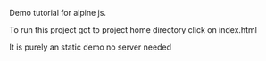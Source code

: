Demo tutorial for alpine js.

To run this project 
got to project home directory
click on index.html

It is purely an static demo no server needed
